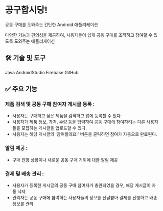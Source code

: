 # 공구합시당!
공동 구매를 도와주는 간단한 Android 애플리케이션

다양한 기능과 편의성을 제공하여, 
사용자들이 쉽게 공동 구매를 조직하고 참여할 수 있도록 도와주는 애플리케이션

## 🛠 기술 및 도구
Java AndroidStudio Firebase GitHub

## ✅ 주요 기능

### 제품 검색 및 공동 구매 참여자 게시글 등록 : 
- 사용자는 구매하고 싶은 제품을 검색하고 앱에 등록할 수 있다.
- 사용자가 제품 정보, 가격, 수량 등을 입력하여 공동 구매에 참여하려는 다른 사용자들을 모집하는 게시글을 업로드할 수 있다.
- 사용자는 해당 게시글의 '참여할래요!' 버튼을 클릭하면 참여가 자동으로 완료된다.

### 알림 제공 :
- 구매 진행 상황이나 새로운 공동 구매 기회에 대한 알림 제공

### 결제 및 배송 관리 :
- 사용자가 등록한 게시글의 공동 구매 참여자가 충원되었을 경우, 해당 게시글이 자동 삭제
- 관리자는 공동 구매에 참여하는 사용자들의 정보를 전달받아 결제를 진행하고 배송 정보를 관리
